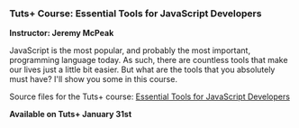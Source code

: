 ### Tuts+ Course: Essential Tools for JavaScript Developers
**Instructor: Jeremy McPeak**

JavaScript is the most popular, and probably the most important, programming language today. As such, there are countless tools that make our lives just a little bit easier. But what are the tools that you absolutely must have? I'll show you some in this course.

Source files for the Tuts+ course: [Essential Tools for JavaScript Developers](https://courses.tutsplus.com/courses/)

**Available on Tuts+ January 31st**
